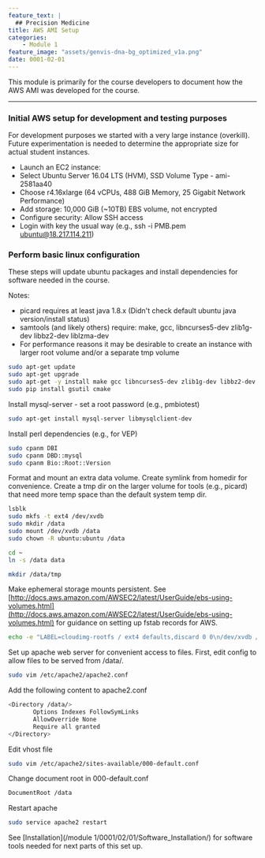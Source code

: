 ```yaml
---
feature_text: |
  ## Precision Medicine
title: AWS AMI Setup
categories:
    - Module 1
feature_image: "assets/genvis-dna-bg_optimized_v1a.png"
date: 0001-02-01
---
```


This module is primarily for the course developers to document how the AWS AMI was developed for the course.

***

### Initial AWS setup for development and testing purposes

For development purposes we started with a very large instance (overkill). Future experimentation is needed to determine the appropriate size for actual student instances.

- Launch an EC2 instance:
- Select Ubuntu Server 16.04 LTS (HVM), SSD Volume Type - ami-2581aa40
- Choose r4.16xlarge (64 vCPUs, 488 GiB Memory, 25 Gigabit Network Performance)
- Add storage: 10,000 GiB (~10TB) EBS volume, not encrypted
- Configure security: Allow SSH access
- Login with key the usual way (e.g., ssh -i PMB.pem ubuntu@18.217.114.211)

### Perform basic linux configuration

These steps will update ubuntu packages and install dependencies for software needed in the course. 

Notes:
- picard requires at least java 1.8.x (Didn't check default ubuntu java version/install status)
- samtools (and likely others) require: make, gcc, libncurses5-dev zlib1g-dev libbz2-dev liblzma-dev
- For performance reasons it may be desirable to create an instance with larger root volume and/or a separate tmp volume

```bash
sudo apt-get update
sudo apt-get upgrade
sudo apt-get -y install make gcc libncurses5-dev zlib1g-dev libbz2-dev liblzma-dev default-jdk apache2 unzip tabix python-dev python-setuptools libffi-dev python-pip cpanminus 
sudo pip install gsutil cmake
```

Install mysql-server - set a root password (e.g., pmbiotest)

```bash
sudo apt-get install mysql-server libmysqlclient-dev
```

Install perl dependencies (e.g., for VEP)

```bash
sudo cpanm DBI
sudo cpanm DBD::mysql
sudo cpanm Bio::Root::Version
```

Format and mount an extra data volume. Create symlink from homedir for convenience. Create a tmp dir on the larger volume for tools (e.g., picard) that need more temp space than the default system temp dir.

```bash
lsblk
sudo mkfs -t ext4 /dev/xvdb
sudo mkdir /data
sudo mount /dev/xvdb /data
sudo chown -R ubuntu:ubuntu /data

cd ~
ln -s /data data

mkdir /data/tmp
```

Make ephemeral storage mounts persistent. See [http://docs.aws.amazon.com/AWSEC2/latest/UserGuide/ebs-using-volumes.html](http://docs.aws.amazon.com/AWSEC2/latest/UserGuide/ebs-using-volumes.html) for guidance on setting up fstab records for AWS.

```bash
echo -e "LABEL=cloudimg-rootfs / ext4 defaults,discard 0 0\n/dev/xvdb /data ext4 defaults,nofail 0 2" | sudo tee /etc/fstab
```

Set up apache web server for convenient access to files. First, edit config to allow files to be served from /data/.

```bash
sudo vim /etc/apache2/apache2.conf
```

Add the following content to apache2.conf
```bash
<Directory /data/>
       Options Indexes FollowSymLinks
       AllowOverride None
       Require all granted
</Directory>
```

Edit vhost file

```bash
sudo vim /etc/apache2/sites-available/000-default.conf
```

Change document root in 000-default.conf
```bash
DocumentRoot /data
```

Restart apache
```bash
sudo service apache2 restart
```


See [Installation](/module 1/0001/02/01/Software_Installation/) for software tools needed for next parts of this set up.

